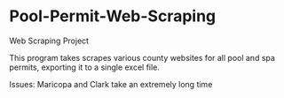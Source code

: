 # Pool-Permit-Web-Scraping
Web Scraping Project

This program takes scrapes various county websites for all pool and spa permits, exporting it to a single excel file.

Issues: Maricopa and Clark take an extremely long time
